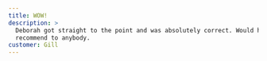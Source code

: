 ```yaml
---
title: WOW!
description: >
  Deborah got straight to the point and was absolutely correct. Would highly
  recommend to anybody.
customer: Gill
---
```

